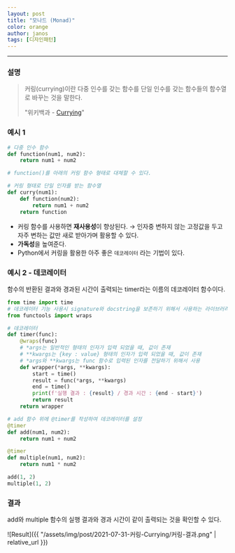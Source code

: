 ```yaml
---
layout: post
title: "모나드 (Monad)"
color: orange
author: janos
tags: [디자인패턴]
---
```


---

### 설명

> 커링(currying)이란 다중 인수를 갖는 함수를 단일 인수를 갖는 함수들의 함수열로 바꾸는 것을 말한다.
> 
> "위키백과 - [Currying]([https://ko.wikipedia.org/wiki/커링](https://ko.wikipedia.org/wiki/%EC%BB%A4%EB%A7%81))"

### 예시 1

```python
# 다중 인수 함수
def function(num1, num2):
    return num1 + num2

# function()를 아래의 커링 함수 형태로 대체할 수 있다.

# 커링 형태로 단일 인자를 받는 함수열
def curry(num1):
    def function(num2):
        return num1 + num2
    return function
```

- 커링 함수를 사용하면 **재사용성**이 향상된다.
→ 인자중 변하지 않는 고정값을 두고 자주 변하는 값만 새로 받아가며 활용할 수 있다.
- **가독성**을 높여준다.
- Python에서 커링을 활용한 아주 좋은 `데코레이터` 라는 기법이 있다.

### 예시 2 - 데코레이터

함수의 반환된 결과와 경과된 시간이 출력되는 timer라는 이름의 데코레이터 함수이다.

```python
from time import time
# 데코레이터 기능 사용시 signature와 docstring을 보존하기 위해서 사용하는 라이브러리
from functools import wraps

# 데코레이터
def timer(func):
    @wraps(func)
    # *args는 일반적인 형태의 인자가 입력 되었을 때, 값이 존재
    # **kwargs는 {key : value} 형태의 인자가 입력 되었을 때, 값이 존재
    # *args와 **kwargs는 func 함수로 입력된 인자를 전달하기 위해서 사용
    def wrapper(*args, **kwargs):
        start = time()
        result = func(*args, **kwargs)
        end = time()
        print(f'실행 결과 : {result} / 경과 시간 : {end - start}')
        return result
    return wrapper

# add 함수 위에 @timer를 작성하여 데코레이터를 설정
@timer
def add(num1, num2):
    return num1 + num2

@timer
def multiple(num1, num2):
    return num1 * num2

add(1, 2)
multiple(1, 2)
```

### 결과

add와 multiple 함수의 실행 결과와 경과 시간이 같이 출력되는 것을 확인할 수 있다.

![Result]({{ "/assets/img/post/2021-07-31-커링-Currying/커링-결과.png" | relative_url }})